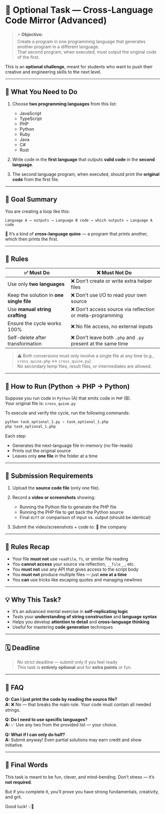 # 🧠 Optional Task — Cross-Language Code Mirror (Advanced)

> ⚡ **Objective:**  
Create a program in one programming language that generates another program in a different language.  
That second program, when executed, must output the original code of the first.

This is an **optional challenge**, meant for students who want to push their creative and engineering skills to the next level.

---

## 🎯 What You Need to Do

1. Choose **two programming languages** from this list:
   - JavaScript
   - TypeScript
   - PHP
   - Python
   - Ruby
   - Java
   - C#
   - Rust

2. Write code in the **first language** that outputs **valid code** in the **second language**.

3. The second language program, when executed, should print the **original code** from the first file.

---

## 🔄 Goal Summary

You are creating a loop like this:

```
Language A → outputs → Language B code → which outputs → Language A code
```

🧠 It’s a kind of **cross-language quine** — a program that prints another, which then prints the first.

---

## 📜 Rules

| ✅ Must Do                        | ❌ Must Not Do                                      |
|----------------------------------|-----------------------------------------------------|
| Use only **two languages**       | ❌ Don’t create or write extra helper files         |
| Keep the solution in **one single file** | ❌ Don’t use I/O to read your own source      |
| Use **manual string crafting**   | ❌ Don’t access source via reflection or meta-programming |
| Ensure the cycle works 100%      | ❌ No file access, no external inputs               |
| Self-delete after transformation | ❌ Don’t leave both `.php` and `.py` present at the same time |

> ⚠️ Both conversions must only involve a single file at any time (e.g., `cross_quine.php` ↔ `cross_quine.py`).  
> No secondary temp files, result files, or intermediates are allowed.

---

## 🚀 How to Run (Python → PHP → Python)

Suppose you run code in `Python` (A) that emits code in `PHP` (B).  
Your original file is: `cross_quine.py`

To execute and verify the cycle, run the following commands:

```bash
python task_optional_1.py > task_optional_1.php
php task_optional_1.php
```

Each step:
- Generates the next-language file in-memory (no file-reads)
- Prints out the original source
- Leaves only **one file** in the folder at a time

---

## 🎥 Submission Requirements

1. Upload the **source code file** (only one file).
2. Record a **video or screenshots** showing:
   - Running the Python file to generate the PHP file
   - Running the PHP file to get back the Python source
   - Final `diff` or comparison of input vs. output (should be identical)

3. Submit the video/screenshots + code to:
   📧 the company

---

## 🚨 Rules Recap

- Your file **must not** use `readFile`, `fs`, or similar file reading
- You **cannot access** your source via reflection, `__file__`, etc.
- You **must not** use any API that gives access to the script body
- You **must not** produce multiple files — just **one at a time**
- You **can** use tricks like escaping quotes and managing newlines

---

## 💡 Why This Task?

- It’s an advanced mental exercise in **self-replicating logic**
- Tests your **understanding of string construction** and **language syntax**
- Helps you develop **attention to detail** and **cross-language thinking**
- Useful for mastering **code generation** techniques

---

## 🗓️ Deadline

> No strict deadline — submit only if you feel ready  
> This task is **entirely optional** and for **extra points** or fun.

---

## 🙋 FAQ

**Q: Can I just print the code by reading the source file?**  
**A:** ❌ No — that breaks the main rule. Your code must contain all needed strings.

**Q: Do I need to use specific languages?**  
**A:** ✅ Use any two from the provided list — your choice.

**Q: What if I can only do half?**  
**A:** Submit anyway! Even partial solutions may earn credit and show initiative.

---

## 🧠 Final Words

This task is meant to be fun, clever, and mind-bending. Don’t stress — it’s **not required**.

But if you complete it, you’ll prove you have strong fundamentals, creativity, and grit.

Good luck! 💡💪
